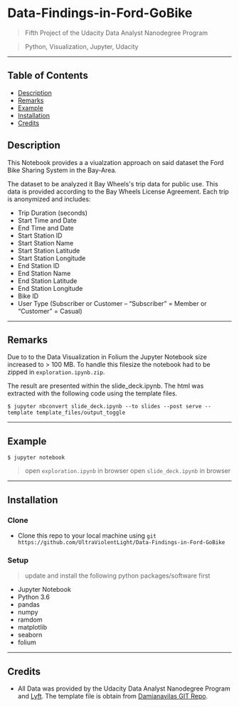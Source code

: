 # Data-Findings-in-Ford-GoBike

> Fifth Project of the Udacity Data Analyst Nanodegree Program

> Python, Visualization, Jupyter, Udacity

---

## Table of Contents 

- [Description](#description)
- [Remarks](#remarks)
- [Example](#example)
- [Installation](#installation)
- [Credits](#credits)

## Description

This Notebook provides a a viualzation approach on said dataset the Ford Bike Sharing System in the Bay-Area.

The dataset to be analyzed it Bay Wheels's trip data for public use.  This data is provided according to the Bay Wheels License Agreement. Each trip is anonymized and includes:

- Trip Duration (seconds)
- Start Time and Date
- End Time and Date
- Start Station ID
- Start Station Name
- Start Station Latitude
- Start Station Longitude
- End Station ID
- End Station Name
- End Station Latitude
- End Station Longitude
- Bike ID
- User Type (Subscriber or Customer – “Subscriber” = Member or “Customer” = Casual)
---

## Remarks

Due to to the Data Visualization in Folium the Jupyter Notebook size increased to > 100 MB. To handle this filesize the notebook had to be zipped in `exploration.ipynb.zip`.

The result are presented within the slide_deck.ipynb. The html was extracted with the following code using the template files.

```shell
$ jupyter nbconvert slide_deck.ipynb --to slides --post serve --template template_files/output_toggle
```

---

## Example

```shell
$ jupyter notebook
```

> open `exploration.ipynb` in browser
> open `slide_deck.ipynb` in browser

---

## Installation

### Clone

- Clone this repo to your local machine using `git https://github.com/UltraViolentLight/Data-Findings-in-Ford-GoBike`

### Setup
> update and install the following python packages/software first

- Jupyter Notebook
- Python 3.6
- pandas
- numpy
- ramdom
- matplotlib
- seaborn
- folium

---

## Credits

- All Data was provided by the Udacity Data Analyst Nanodegree Program and [Lyft](https://www.lyft.com/bikes/bay-wheels/system-data). The template file is obtain from [Damianavilas GIT Repo](https://github.com/damianavila/blog/blob/master/posts/hide-the-input-cells-from-your-ipython-slides.ipynb).


